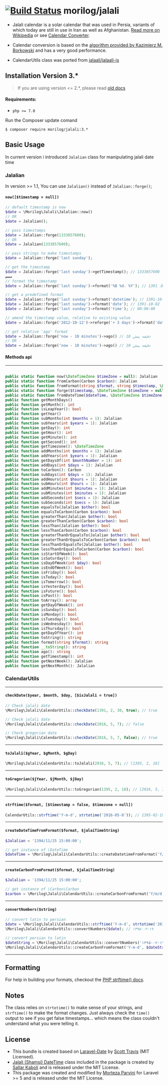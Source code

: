 [![Build Status](https://travis-ci.org/morilog/jalali.svg?branch=master)](https://travis-ci.org/morilog/jalali)
morilog/jalali
======
- Jalali calendar is a solar calendar that was used in Persia, variants of which today are still in use in Iran as well as Afghanistan. [Read more on Wikipedia](http://en.wikipedia.org/wiki/Jalali_calendar) or see [Calendar Converter](http://www.fourmilab.ch/documents/calendar/).

- Calendar conversion is based on the [algorithm provided by Kazimierz M. Borkowski](http://www.astro.uni.torun.pl/~kb/Papers/EMP/PersianC-EMP.htm) and has a very good performance.

- CalendarUtils class was ported from [jalaali/jalaali-js](https://github.com/jalaali/jalaali-js)

## Installation Version 3.*
> If you are using version <= 2.*, please read [old docs](https://github.com/morilog/jalali/blob/v2.3.0/README.md)
#### Requirements:
- `php >= 7.0`

Run the Composer update comand

    $ composer require morilog/jalali:3.*

<a name="basic-usage"></a>
## Basic Usage
In current version i introduced `Jalalian` class for manipulating jalali date time
### Jalalian
In version >= 1.1,  You can use `Jalalian()` instead of `Jalalian::forge()`;
#### `now([$timestamp = null])`
``` php
// default timestamp is now
$date = \Morilog\Jalali\Jalalian::now()
// OR
$date = Jalalian();

// pass timestamps
$date = Jalalian::forge(1333857600);
// OR
$date = Jalalian(1333857600);

// pass strings to make timestamps
$date = Jalalian::forge('last sunday');

// get the timestamp
$date = Jalalian::forge('last sunday')->getTimestamp(); // 1333857600
سسس
// format the timestamp
$date = Jalalian::forge('last sunday')->format('%B %d، %Y'); // دی 02، 1391

// get a predefined format
$date = Jalalian::forge('last sunday')->format('datetime'); // 1391-10-02 00:00:00
$date = Jalalian::forge('last sunday')->format('date'); // 1391-10-02
$date = Jalalian::forge('last sunday')->format('time'); // 00:00:00

// amend the timestamp value, relative to existing value
$date = Jalalian::forge('2012-10-12')->reforge('+ 3 days')->format('date'); // 1391-07-24

// get relative 'ago' format
$date = Jalalian::forge('now - 10 minutes')->ago() // 10 دقیقه پیش
// OR
$date = Jalalian::forge('now - 10 minutes')->ago() // 10 دقیقه پیش
```

#### Methods api
---
```php

public static function now(\DateTimeZone $timeZone = null): Jalalian
public static function fromCarbon(Carbon $carbon): Jalalian
public static function fromFormat(string $format, string $timestamp, \DateTimeZone $timeZone = null): Jalalian
public static function forge($timestamp, \DateTimeZone $timeZone = null): Jalalian
public static function fromDateTime($dateTime, \DateTimeZone $timeZone = null): Jalalian
public function getMonthDays()
public function getMonth(): int
public function isLeapYear(): bool
public function getYear()
public function subMonths(int $months = 1): Jalalian
public function subYears(int $years = 1): Jalalian
public function getDay(): int
public function getHour(): int
public function getMinute(): int
public function getSecond(): int
public function getTimezone(): \DateTimeZone
public function addMonths(int $months = 1): Jalalian
public function addYears(int $years = 1): Jalalian
public function getDaysOf(int $monthNumber = 1): int
public function addDays(int $days = 1): Jalalian
public function toCarbon(): Carbon
public function subDays(int $days = 1): Jalalian
public function addHours(int $hours = 1): Jalalian
public function subHours(int $hours = 1): Jalalian
public function addMinutes(int $minutes = 1): Jalalian
public function subMinutes(int $minutes = 1): Jalalian
public function addSeconds(int $secs = 1): Jalalian
public function subSeconds(int $secs = 1): Jalalian
public function equalsTo(Jalalian $other): bool
public function equalsToCarbon(Carbon $carbon): bool
public function greaterThan(Jalalian $other): bool
public function greaterThanCarbon(Carbon $carbon): bool
public function lessThan(Jalalian $other): bool
public function lessThanCarbon(Carbon $carbon): bool
public function greaterThanOrEqualsTo(Jalalian $other): bool
public function greaterThanOrEqualsToCarbon(Carbon $carbon): bool
public function lessThanOrEqualsTo(Jalalian $other): bool
public function lessThanOrEqualsToCarbon(Carbon $carbon): bool
public function isStartOfWeek(): bool
public function isSaturday(): bool
public function isDayOfWeek(int $day): bool
public function isEndOfWeek(): bool
public function isFriday(): bool
public function isToday(): bool
public function isTomorrow(): bool
public function isYesterday(): bool
public function isFuture(): bool
public function isPast(): bool
public function toArray(): array
public function getDayOfWeek(): int
public function isSunday(): bool
public function isMonday(): bool
public function isTuesday(): bool
public function isWednesday(): bool
public function isThursday(): bool
public function getDayOfYear(): int
public function toString(): string
public function format(string $format): string
public function __toString(): string
public function ago(): string
public function getTimestamp(): int
public function getNextWeek(): Jalalian
public function getNextMonth(): Jalalian
```

### CalendarUtils
---


#### `checkDate($year, $month, $day, [$isJalali = true])`
```php
// Check jalali date
\Morilog\Jalali\CalendarUtils::checkDate(1391, 2, 30, true); // true

// Check jalali date
\Morilog\Jalali\CalendarUtils::checkDate(2016, 5, 7); // false

// Check gregorian date
\Morilog\Jalali\CalendarUtils::checkDate(2016, 5, 7, false); // true
```
---
#### `toJalali($gYear, $gMonth, $gDay)`
```php
\Morilog\Jalali\CalendarUtils::toJalali(2016, 5, 7); // [1395, 2, 18]
```
---
#### `toGregorian($jYear, $jMonth, $jDay)`
```php
\Morilog\Jalali\CalendarUtils::toGregorian(1395, 2, 18); // [2016, 5, 7]
```
---
#### `strftime($format, [$timestamp = false, $timezone = null])`
```php
CalendarUtils::strftime('Y-m-d', strtotime('2016-05-8')); // 1395-02-19
```
---
#### `createDateTimeFromFormat($format, $jalaiTimeString)`
```php
$Jalalian = '1394/11/25 15:00:00';

// get instance of \DateTime
$dateTime = \Morilog\Jalali\CalendarUtils::createDatetimeFromFormat('Y/m/d H:i:s', $Jalalian);

```
---
#### `createCarbonFromFormat($format, $jalaiTimeString)`
```php
$Jalalian = '1394/11/25 15:00:00';

// get instance of \Carbon\Carbon
$carbon = \Morilog\Jalali\CalendarUtils::createCarbonFromFormat('Y/m/d H:i:s', $Jalalian);

```
---
#### `convertNumbers($string)`
```php
// convert latin to persian
$date = \Morilog\Jalali\CalendarUtils::strftime('Y-m-d', strtotime('2016-05-8'); // 1395-02-19
\Morilog\Jalali\CalendarUtils::convertNumbers($date); // ۱۳۹۵-۰۲-۱۹

// convert persian to latin
$dateString = \Morilog\Jalali\CalendarUtils::convertNumbers('۱۳۹۵-۰۲-۱۹', true); // 1395-02-19
\Morilog\Jalali\CalendarUtils::createCarbonFromFormat('Y-m-d', $dateString)->format('Y-m-d'); //2016-05-8
```

---
## Formatting ##

For help in building your formats, checkout the [PHP strftime() docs](http://php.net/manual/en/function.strftime.php).

## Notes ##

The class relies on ``strtotime()`` to make sense of your strings, and ``strftime()`` to make the format changes.  Just always check the ``time()`` output to see if you get false timestamps... which means the class couldn't understand what you were telling it.

## License ##
- This bundle is created based on [Laravel-Date](https://github.com/swt83/laravel-date) by [Scott Travis](https://github.com/swt83) (MIT Licensed).
- [Jalali (Shamsi) DateTime](https://github.com/sallar/CalendarUtils) class included in the package is created by [Sallar Kaboli](http://sallar.me) and is released under the MIT License.
-  This package was created and modified by [Morteza Parvini](http://morilog.ir) for Laravel >= 5 and is released under the MIT License.
